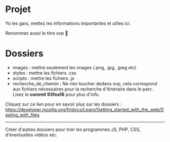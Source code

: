 # Projet
Yo les gars, mettez les informations importantes et utiles ici.

Renommez aussi le titre svp 🙏

# Dossiers
- images : mettre seulement les images (.png, .jpg, .jpeg etc)
- styles : mettre les fichiers .css
- scripts : mettre les fichiers .js
- recherche_de_chemin : Ne rien toucher dedans svp, cela correspond aux fichiers nécessaires pour la recherche d'itinéraire dans le parc. Lisez le **commit 93fea16** pour plus d'info.

Cliquez sur ce lien pour en savoir plus sur les dossiers : https://developer.mozilla.org/fr/docs/Learn/Getting_started_with_the_web/Dealing_with_files

---
Créer d'autres dossiers pour trier les programmes JS, PHP, CSS, d'éventuelles vidéos etc.
